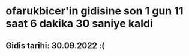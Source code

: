 # ofarukbicer'in gidisine son 1 gun 11 saat 6 dakika 30 saniye kaldi

## Gidis tarihi: 30.09.2022 :(